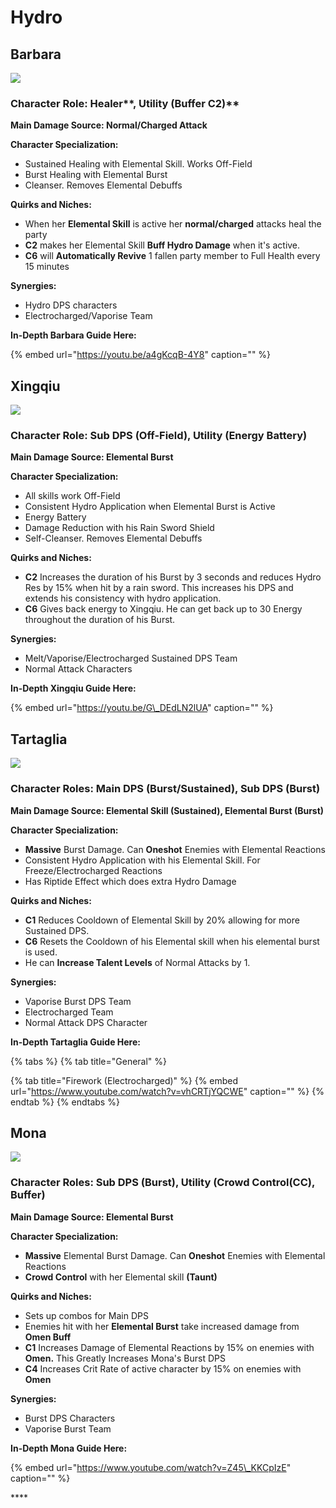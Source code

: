 # Hydro

## Barbara

![](../.gitbook/assets/character_barbara_portrait.png)

### Character Role: Healer**, Utility \(Buffer C2\)**

**Main Damage Source: Normal/Charged Attack**

**Character Specialization:**

* Sustained Healing with Elemental Skill. Works Off-Field
* Burst Healing with Elemental Burst
* Cleanser. Removes Elemental Debuffs

**Quirks and Niches:**

* When her **Elemental Skill** is active her **normal/charged** attacks heal the party
* **C2** makes her Elemental Skill **Buff Hydro Damage** when it's active.
* **C6** will **Automatically Revive** 1 fallen party member to Full Health every 15 minutes

**Synergies:**

* Hydro DPS characters
* Electrocharged/Vaporise Team

**In-Depth Barbara Guide Here:**

{% embed url="https://youtu.be/a4gKcqB-4Y8" caption="" %}

## **Xingqiu**

![](../.gitbook/assets/character_xingqiu_portrait.png)

### **Character Role: Sub DPS \(Off-Field\), Utility \(Energy Battery\)**

**Main Damage Source: Elemental Burst**

**Character Specialization:**

* All skills work Off-Field
* Consistent Hydro Application when Elemental Burst is Active
* Energy Battery
* Damage Reduction with his Rain Sword Shield
* Self-Cleanser. Removes Elemental Debuffs

**Quirks and Niches:**

* **C2** Increases the duration of his Burst by 3 seconds and reduces Hydro Res by 15% when hit by a rain sword. This increases his DPS and extends his consistency with hydro application.
* **C6** Gives back energy to Xingqiu. He can get back up to 30 Energy throughout the duration of his Burst.

**Synergies:**

* Melt/Vaporise/Electrocharged Sustained DPS Team
* Normal Attack Characters

**In-Depth Xingqiu Guide Here:**

{% embed url="https://youtu.be/G\_DEdLN2lUA" caption="" %}

## Tartaglia

![](../.gitbook/assets/character_tartaglia_portrait.png)

### **Character Roles: Main DPS \(Burst/Sustained\), Sub DPS \(Burst\)**

**Main Damage Source: Elemental Skill \(Sustained\), Elemental Burst \(Burst\)**

**Character Specialization:**

* **Massive** Burst Damage. Can **Oneshot** Enemies with Elemental Reactions
* Consistent Hydro Application with his Elemental Skill. For Freeze/Electrocharged Reactions
* Has Riptide Effect which does extra Hydro Damage

**Quirks and Niches:**

* **C1** Reduces Cooldown of Elemental Skill by 20% allowing for more Sustained DPS.
* **C6** Resets the Cooldown of his Elemental skill when his elemental burst is used.
* He can **Increase Talent Levels** of Normal Attacks by 1.

**Synergies:**

* Vaporise Burst DPS Team
* Electrocharged Team
* Normal Attack DPS Character

**In-Depth Tartaglia Guide Here:**

{% tabs %}
{% tab title="General" %}

{% tab title="Firework \(Electrocharged\)" %}
{% embed url="https://www.youtube.com/watch?v=vhCRTjYQCWE" caption="" %}
{% endtab %}
{% endtabs %}

## **Mona**

![](../.gitbook/assets/character_mona_portrait.png)

### Character Roles: Sub DPS \(Burst\), Utility \(Crowd Control\(CC\), Buffer\)

**Main Damage Source: Elemental Burst**

**Character Specialization:**

* **Massive** Elemental Burst Damage. Can **Oneshot** Enemies with Elemental Reactions
* **Crowd Control** with her Elemental skill **\(Taunt\)**

**Quirks and Niches:**

* Sets up combos for Main DPS
* Enemies hit with her **Elemental Burst** take increased damage from **Omen Buff**
* **C1** Increases Damage of Elemental Reactions by 15% on enemies with **Omen.** This Greatly Increases Mona's Burst DPS
* **C4** Increases Crit Rate of active character by 15% on enemies with **Omen**

**Synergies:**

* Burst DPS Characters
* Vaporise Burst Team

**In-Depth Mona Guide Here:**

{% embed url="https://www.youtube.com/watch?v=Z45\_KKCpIzE" caption="" %}

\*\*\*\*

